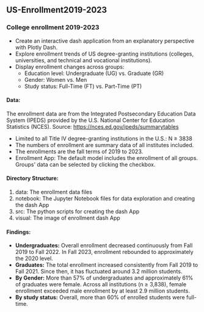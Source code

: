 ## US-Enrollment2019-2023
### College enrollment 2019-2023
- Create an interactive dash application from an explanatory perspective with Plotly Dash.
- Explore enrollment trends of US degree-granting institutions (colleges, universities, and technical and vocational institutions).
- Display enrollment changes across groups:
    - Education level: Undergraduate (UG) vs. Graduate (GR)
    - Gender: Women vs. Men
    - Study status: Full-Time (FT) vs. Part-Time (PT)

#### Data: 
The enrollment data are from the Integrated Postsecondary Education Data System (IPEDS) provided by the U.S. National Center for Education Statistics (NCES).
Source: https://nces.ed.gov/ipeds/summarytables 
- Limited to all Title IV degree-granting institutions in the U.S.: N ≥ 3838
- The numbers of enrollment are summary data of all institutes included.
- The enrollments are the fall terms of 2019 to 2023. 
- Enrollment App: The default model includes the enrollment of all groups. Groups' data can be selected by clicking the checkbox. 

#### Directory Structure:
1. data: The enrollment data files
2. notebook: The Jupyter Notebook files for data exploration and creating the dash App
3. src: The python scripts for creating the dash App
4. visual: The image of enrollment dash App 
   
#### Findings: 
- **Undergraduates:** Overall enrollment decreased continuously from Fall 2019 to Fall 2022. In Fall 2023, enrollment rebounded to approximately the 2020 level.
- **Graduates:** The total enrollment increased consistently from Fall 2019 to Fall 2021. Since then, it has fluctuated around 3.2 million students. 
- **By Gender:** More than 57% of undergraduates and approximately 61% of graduates were female. Across all institutions (n ≥ 3,838), female enrollment exceeded male enrollment by at least 2.9 million students.
- **By study status:** Overall, more than 60% of enrolled students were full-time.
  
